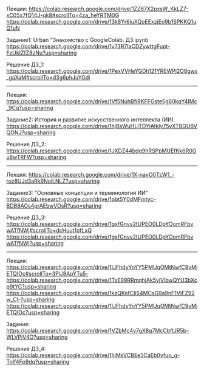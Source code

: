 Лекции:
https://colab.research.google.com/drive/1ZZ67X2pxsW_KkLZ7-xC05x7fO14J-qk8#scrollTo=4za_heYRTM0G
https://colab.research.google.com/drive/13k8Yr6iuXQoEExzjEo9b1SPKKQ1uQ1uN

Задание1: Urban "Знакомство с GoogleColab. ДЗ.ipynb
https://colab.research.google.com/drive/1v73R7IaCDZywttgFupt-FzUkIZfZ8zNu?usp=sharing

Решение ДЗ_1:
https://colab.research.google.com/drive/1PexVVHeYGDh121YREWPj2O8gws_gaXaM#scrollTo=d3g6phJuYGdi

-------------------------------------------------------------------------------------------------

Лекция:
https://colab.research.google.com/drive/1Vf5NuhBfiRKFFGste5g60kqY4IMc_9Cq?usp=sharing

Задание2: История и развитие искусственного интеллекта (ИИ)
https://colab.research.google.com/drive/1hjBsWuHLjTDYiAtkly75yXTBGU6VQONJ?usp=sharing

Решение ДЗ_2:
https://colab.research.google.com/drive/1JXDZ44bdg9hRSPpMUEfKk6R0Gu8wTRFW?usp=sharing

--------------------------------------------------------------------------------------------------

Лекция:
https://colab.research.google.com/drive/1X-navO0TzW1_-roz8UJd3aRk9NolLNLZ?usp=sharing

Задание3: "Основные концепции и терминология ИИ"
https://colab.research.google.com/drive/1pbt5Y0dMFmtyc-BDB8AOs4prAEbwVOsR?usp=sharing

Решение ДЗ_3:
https://colab.research.google.com/drive/1gxfGnvv2tUPEO0LDpYOomRFbvwATfNWj#scrollTo=dcHuut1ofLxQ
https://colab.research.google.com/drive/1gxfGnvv2tUPEO0LDpYOomRFbvwATfNWj?usp=sharing

--------------------------------------------------------------------------------------------------
Лекция:
https://colab.research.google.com/drive/1IJFhdyYnYY5PMUqOMtNwfC9vMjETQIOc#scrollTo=3PlJ8ApYTu5-
https://colab.research.google.com/drive/1TsE99RRmqhjAk5yjVIbwQYU3bXcp9tYC?usp=sharing
https://colab.research.google.com/drive/1kzQKefCliS4MCsG9a9nF1VIFZ92w_Cl-?usp=sharing
https://colab.research.google.com/drive/1IJFhdyYnYY5PMUqOMtNwfC9vMjETQIOc?usp=sharing

Задание:
https://colab.research.google.com/drive/1VZbMc4v7gX8q7McCbftJR5b-WLVPjV4O?usp=sharing

Решение ДЗ_4:
https://colab.research.google.com/drive/1hiMsVCBEe5CaEb0vfuo_g-TnIf4Fp9dq?usp=sharing

